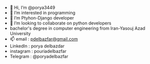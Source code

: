 - 👋 Hi, I’m @porya3449
- 👀 I’m interested in programming 
- 🌱 I’m Ptyhon-Django developer 
- 💞️ I’m looking to collaborate on python developers
-  bachelor's degree in computer engineering from Iran-Yasouj Azad University
- 📫 email : pdelbazfar@gmail.com
- LinkedIn : porya delbazdar
- instagram : pouriadelbazfar
- Telegram : @poryadelbazfar
<!---
porya3449/porya3449 is a ✨ special ✨ repository because its `README.md` (this file) appears on your GitHub profile.
You can click the Preview link to take a look at your changes.
--->
